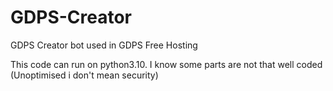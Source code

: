 # GDPS-Creator
GDPS Creator bot used in GDPS Free Hosting

This code can run on python3.10. I know some parts are not that well coded (Unoptimised i don't mean security)
